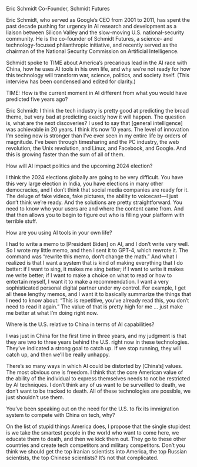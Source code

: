 Eric Schmidt
Co-Founder, Schmidt Futures

Eric Schmidt, who served as Google’s CEO from 2001 to 2011, has spent the past decade pushing for urgency in AI research and development as a liaison between Silicon Valley and the slow-moving U.S. national-security community. He is the co-founder of Schmidt Futures, a science- and technology-focused philanthropic initiative, and recently served as the chairman of the National Security Commission on Artificial Intelligence.

Schmidt spoke to TIME about America’s precarious lead in the AI race with China, how he uses AI tools in his own life, and why we’re not ready for how this technology will transform war, science, politics, and society itself. (This interview has been condensed and edited for clarity.)

TIME: How is the current moment in AI different from what you would have predicted five years ago?

Eric Schmidt: I think the tech industry is pretty good at predicting the broad theme, but very bad at predicting exactly how it will happen. The question is, what are the next discoveries? I used to say that [general intelligence] was achievable in 20 years. I think it’s now 10 years. The level of innovation I’m seeing now is stronger than I’ve ever seen in my entire life by orders of magnitude. I’ve been through timesharing and the PC industry, the web revolution, the Unix revolution, and Linux, and Facebook, and Google. And this is growing faster than the sum of all of them.

How will AI impact politics and the upcoming 2024 election?

I think the 2024 elections globally are going to be very difficult. You have this very large election in India, you have elections in many other democracies, and I don’t think that social media companies are ready for it. The deluge of fake videos, fake pictures, the ability to voicecast—I just don’t think we’re ready. And the solutions are pretty straightforward. You need to know who your users are and where the content came from. And that then allows you to begin to figure out who is filling your platform with terrible stuff.

How are you using AI tools in your own life?

I had to write a memo to [President Biden] on AI, and I don’t write very well. So I wrote my little memo, and then I sent it to GPT-4, which rewrote it. The command was “rewrite this memo, don’t change the math.” And what I realized is that I want a system that is kind of making everything that I do better: if I want to sing, it makes me sing better; if I want to write it makes me write better; if I want to make a choice on what to read or how to entertain myself, I want it to make a recommendation. I want a very sophisticated personal digital partner under my control. For example, I get all these lengthy memos, and I want it to basically summarize the things that I need to know about: “This is repetitive, you’ve already read this, you don’t need to read it again.” The value of that is pretty high for me … just make me better at what I’m doing right now.

Where is the U.S. relative to China in terms of AI capabilities?

I was just in China for the first time in three years, and my judgment is that they are two to three years behind the U.S. right now in these technologies. They’ve indicated a strong goal to catch up. If we stop running, they will catch up, and then we’ll be really unhappy.

There’s so many ways in which AI could be distorted by [China’s] values. The most obvious one is freedom. I think that the core American value of the ability of the individual to express themselves needs to not be restricted by AI techniques. I don’t think any of us want to be surveilled to death, we don’t want to be tracked to death. All of these technologies are possible, we just shouldn’t use them.

You’ve been speaking out on the need for the U.S. to fix its immigration system to compete with China on tech, why?

On the list of stupid things America does, I propose that the single stupidest is we take the smartest people in the world who want to come here, we educate them to death, and then we kick them out. They go to these other countries and create tech competitors and military competitors. Don’t you think we should get the top Iranian scientists into America, the top Russian scientists, the top Chinese scientists? It’s not that complicated.